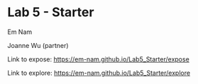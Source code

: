 # Lab 5 - Starter
Em Nam

Joanne Wu (partner)

Link to expose: https://em-nam.github.io/Lab5_Starter/expose

Link to explore: https://em-nam.github.io/Lab5_Starter/explore
